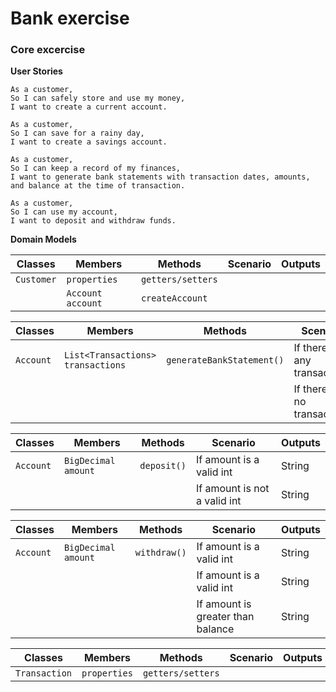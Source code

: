 # Bank exercise

### Core excercise

**User Stories**

```
As a customer,
So I can safely store and use my money,
I want to create a current account.

As a customer,
So I can save for a rainy day,
I want to create a savings account.

As a customer,
So I can keep a record of my finances,
I want to generate bank statements with transaction dates, amounts, and balance at the time of transaction.

As a customer,
So I can use my account,
I want to deposit and withdraw funds.
```
**Domain Models**

| Classes    | Members           | Methods           | Scenario | Outputs |
|------------|-------------------|-------------------|----------|---------|
| `Customer` | `properties`      | `getters/setters` |          |         |
|            | `Account account` | `createAccount`   |          |         |

| Classes   | Members                           | Methods                   | Scenario                      | Outputs |
|-----------|-----------------------------------|---------------------------|-------------------------------|---------|
| `Account` | `List<Transactions> transactions` | `generateBankStatement()` | If there are any transactions | String  |
|           |                                   |                           | If there are no transactions  | String  |

| Classes   | Members             | Methods     | Scenario                     | Outputs |
|-----------|---------------------|-------------|------------------------------|---------|
| `Account` | `BigDecimal amount` | `deposit()` | If amount is a valid int     | String  |
|           |                     |             | If amount is not a valid int | String  |

| Classes   | Members             | Methods      | Scenario                          | Outputs |
|-----------|---------------------|--------------|-----------------------------------|---------|
| `Account` | `BigDecimal amount` | `withdraw()` | If amount is a valid int          | String  |
|           |                     |              | If amount is a valid int          | String  |
|           |                     |              | If amount is greater than balance | String  |


| Classes       | Members      | Methods            | Scenario | Outputs |
|---------------|--------------|--------------------|----------|---------|
| `Transaction` | `properties` |  `getters/setters` |          |         |
